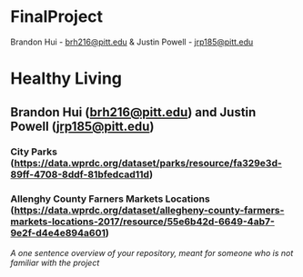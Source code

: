 # FinalProject
Brandon Hui - brh216@pitt.edu & Justin Powell - jrp185@pitt.edu

# Healthy Living
## Brandon Hui (brh216@pitt.edu) and Justin Powell (jrp185@pitt.edu)
### City Parks (https://data.wprdc.org/dataset/parks/resource/fa329e3d-89ff-4708-8ddf-81bfedcad11d)
### Allenghy County Farners Markets Locations (https://data.wprdc.org/dataset/allegheny-county-farmers-markets-locations-2017/resource/55e6b42d-6649-4ab7-9e2f-d4e4e894a601)

*A one sentence overview of your repository, meant for someone who is not familiar with the project*